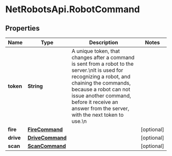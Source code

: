 # NetRobotsApi.RobotCommand

## Properties
Name | Type | Description | Notes
------------ | ------------- | ------------- | -------------
**token** | **String** | A unique token, that changes after a command is sent from a robot to the server.\nIt is used for recognizing a robot, and chaining the commands, because a robot can not issue another command, before it receive an answer from the server, with the next token to use.\n | 
**fire** | [**FireCommand**](FireCommand.md) |  | [optional] 
**drive** | [**DriveCommand**](DriveCommand.md) |  | [optional] 
**scan** | [**ScanCommand**](ScanCommand.md) |  | [optional] 


